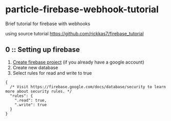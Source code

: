 # particle-firebase-webhook-tutorial
Brief tutorial for firebase with webhooks

using source tutorial https://github.com/rickkas7/firebase_tutorial

## 0 :: Setting up firebase
1. [Create firebase project](https://console.firebase.google.com/) (if you already have a google account)
2. Create new database
3. Select rules for read and write to true
```
{
  /* Visit https://firebase.google.com/docs/database/security to learn more about security rules. */
  "rules": {
    ".read": true,
    ".write": true
  }
}
```
